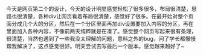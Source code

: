 今天是网页第二个的设计，今天的设计明显感觉轻松了很多很多，布局很清楚，思路也很清楚，各种div让网页看着布局很清楚，感觉好了很多。在最开始对整个页面分成几个大的分区，然后在一个分区里面再加div设置要加入内容的分区，再在里面加入各种内容，不像前两天纯粹就是在凑了。感觉整个网页写起来很有条理，很清楚，当然也遇到了一些我没太理解的问题，意料之外的bug，问了学长都慢慢帮我解决了，这点感觉很好。明天尝试去写最后一个版本。感觉越来越好了~
